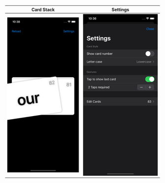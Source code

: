 |               Card Stack                |                Settings                |
| :-------------------------------------: | :------------------------------------: |
| ![Screenshot](screenshot_cardstack.png) | ![Screenshot](screenshot_settings.png) |
